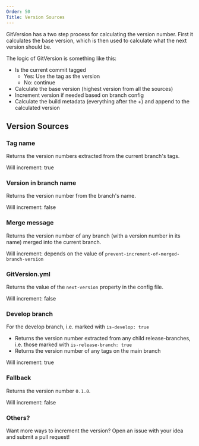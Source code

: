 ```yaml
---
Order: 50
Title: Version Sources
---
```


GitVersion has a two step process for calculating the version number. First it
calculates the base version, which is then used to calculate what the next
version should be.

The logic of GitVersion is something like this:

- Is the current commit tagged
  - Yes: Use the tag as the version
  - No: continue
- Calculate the base version (highest version from all the sources)
- Increment version if needed based on branch config
- Calculate the build metadata (everything after the +) and append to the
calculated version

## Version Sources

### Tag name

Returns the version numbers extracted from the current branch's tags.

Will increment: true

### Version in branch name

Returns the version number from the branch's name.

Will increment: false

### Merge message

Returns the version number of any branch (with a version number in its name)
merged into the current branch.

Will increment: depends on the value of `prevent-increment-of-merged-branch-version`

### GitVersion.yml

Returns the value of the `next-version` property in the config file.

Will increment: false

### Develop branch

For the develop branch, i.e. marked with `is-develop: true`

- Returns the version number extracted from any child release-branches, i.e.
those marked with `is-release-branch: true`
- Returns the version number of any tags on the main branch

Will increment: true

### Fallback

Returns the version number `0.1.0`.

Will increment: false

### Others?

Want more ways to increment the version? Open an issue with your idea and submit
a pull request!
